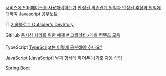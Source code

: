 [서비스에 인터페이스를 사용해야하는가](https://blog.fupfin.com/?p=81)
[안정된 의존관계 원칙과 안정된 추상화 원칙에 대하여](https://techblog.woowahan.com/2561/)
[Javascript 공부노트](https://javascript.oopy.io/)

IT
[기술블로그 Outsider's DevStory](https://blog.outsider.ne.kr/)


GitHub
[동시성 처리를 위한 예제](https://github.com/dev-alxndr/concurrency-example)
[# 고퀄리티⚡개발 컨텐츠 모음](https://github.com/Integerous/goQuality-dev-contents)


TypeScript
[TypeScript는 어떻게 공부해야 하나요?](https://yozm.wishket.com/magazine/detail/1376/)


JavaScript
[[JavaScript] 날짜 형식에 하이픈(-)기호 자동 삽입](https://wickedmagica.tistory.com/294)


Spring Boot
